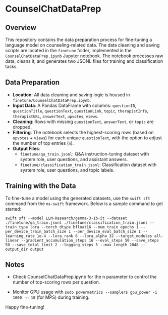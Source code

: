 # CounselChatDataPrep

## Overview
This repository contains the data preparation process for fine-tuning a language model on counseling-related data. The data cleaning and saving scripts are located in the `finetune` folder, implemented in the `CounselChatDataPrep.ipynb` Jupyter notebook. The notebook processes raw data, cleans it, and generates two JSONL files for training and classification tasks.

## Data Preparation
- **Location**: All data cleaning and saving logic is housed in `finetune/CounselChatDataPrep.ipynb`.
- **Input Data**: A Pandas DataFrame with columns: `questionID`, `questionTitle`, `questionText`, `questionLink`, `topic`, `therapistInfo`, `therapistURL`, `answerText`, `upvotes`, `views`.
- **Cleaning**: Rows with missing `questionText`, `answerText`, or `topic` are dropped.
- **Filtering**: The notebook selects the highest-scoring rows (based on `upvotes` + `views`) for each unique `questionText`, with the option to adjust the number of top entries (`n`).
- **Output Files**:
  - `finetune/qa_train.jsonl`: Q&A instruction-tuning dataset with system role, user questions, and assistant answers.
  - `finetune/classification_train.jsonl`: Classification dataset with system role, user questions, and topic labels.

## Training with the Data
To fine-tune a model using the generated datasets, use the `swift sft` command from the `ms-swift` framework. Below is a sample command to get started:

```
swift sft --model LLM-Research/gemma-3-1b-it --dataset ./finetune/qa_train.jsonl ./finetune/classification_train.jsonl --train_type lora --torch_dtype bfloat16 --num_train_epochs 1 --per_device_train_batch_size 1 --per_device_eval_batch_size 1 --learning_rate 1e-4 --lora_rank 8 --lora_alpha 32 --target_modules all-linear --gradient_accumulation_steps 16 --eval_steps 50 --save_steps 50 --save_total_limit 2 --logging_steps 5 --max_length 2048 --output_dir output
```
## Notes

- Check CounselChatDataPrep.ipynb for the n parameter to control the number of top-scoring rows per question.

- Monitor GPU usage with `sudo powermetrics --samplers gpu_power -i 1000 -n 10` (for MPS) during training.

Happy fine-tuning!